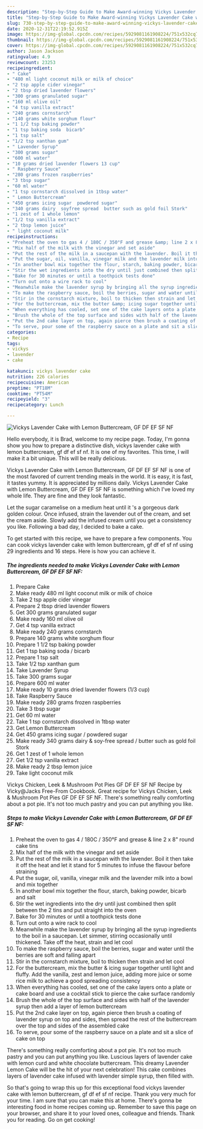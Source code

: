 ```yaml
---
description: "Step-by-Step Guide to Make Award-winning Vickys Lavender Cake with Lemon Buttercream, GF DF EF SF NF"
title: "Step-by-Step Guide to Make Award-winning Vickys Lavender Cake with Lemon Buttercream, GF DF EF SF NF"
slug: 730-step-by-step-guide-to-make-award-winning-vickys-lavender-cake-with-lemon-buttercream-gf-df-ef-sf-nf
date: 2020-12-31T22:19:52.915Z
image: https://img-global.cpcdn.com/recipes/5929081161908224/751x532cq70/vickys-lavender-cake-with-lemon-buttercream-gf-df-ef-sf-nf-recipe-main-photo.jpg
thumbnail: https://img-global.cpcdn.com/recipes/5929081161908224/751x532cq70/vickys-lavender-cake-with-lemon-buttercream-gf-df-ef-sf-nf-recipe-main-photo.jpg
cover: https://img-global.cpcdn.com/recipes/5929081161908224/751x532cq70/vickys-lavender-cake-with-lemon-buttercream-gf-df-ef-sf-nf-recipe-main-photo.jpg
author: Jason Jackson
ratingvalue: 4.9
reviewcount: 23253
recipeingredient:
- " Cake"
- "480 ml light coconut milk or milk of choice"
- "2 tsp apple cider vinegar"
- "2 tbsp dried lavender flowers"
- "300 grams granulated sugar"
- "160 ml olive oil"
- "4 tsp vanilla extract"
- "240 grams cornstarch"
- "140 grams white sorghum flour"
- "1 1/2 tsp baking powder"
- "1 tsp baking soda  bicarb"
- "1 tsp salt"
- "1/2 tsp xanthan gum"
- " Lavender Syrup"
- "300 grams sugar"
- "600 ml water"
- "10 grams dried lavender flowers 13 cup"
- " Raspberry Sauce"
- "280 grams frozen raspberries"
- "3 tbsp sugar"
- "60 ml water"
- "1 tsp cornstarch dissolved in 1tbsp water"
- " Lemon Buttercream"
- "450 grams icing sugar  powdered sugar"
- "340 grams dairy  soyfree spread  butter such as gold foil Stork"
- "1 zest of 1 whole lemon"
- "1/2 tsp vanilla extract"
- "2 tbsp lemon juice"
- " light coconut milk"
recipeinstructions:
- "Preheat the oven to gas 4 / 180C / 350°F and grease &amp; line 2 x 8&#34; round cake tins"
- "Mix half of the milk with the vinegar and set aside"
- "Put the rest of the milk in a saucepan with the lavender. Boil it then take it off the heat and let it stand for 5 minutes to infuse the flavour before straining"
- "Put the sugar, oil, vanilla, vinegar milk and the lavender milk into a bowl and mix together"
- "In another bowl mix together the flour, starch, baking powder, bicarb and salt"
- "Stir the wet ingredients into the dry until just combined then split between the 2 tins and put straight into the oven"
- "Bake for 30 minutes or until a toothpick tests done"
- "Turn out onto a wire rack to cool"
- "Meanwhile make the lavender syrup by bringing all the syrup ingredients to the boil in a saucepan. Let simmer, stirring occasionally until thickened. Take off the heat, strain and let cool"
- "To make the raspberry sauce, boil the berries, sugar and water until the berries are soft and falling apart"
- "Stir in the cornstarch mixture, boil to thicken then strain and let cool"
- "For the buttercream, mix the butter &amp; icing sugar together until light and fluffy. Add the vanilla, zest and lemon juice, adding more juice or some rice milk to achieve a good spreading consistency"
- "When everything has cooled, set one of the cake layers onto a plate or cake board and use a cocktail stick to pierce the cake surface randomly"
- "Brush the whole of the top surface and sides with half of the lavender syrup then add a layer of lemon buttercream"
- "Put the 2nd cake layer on top, again pierce then brush a coating of lavender syrup on top and sides, then spread the rest of the buttercream over the top and sides of the assembled cake"
- "To serve, pour some of the raspberry sauce on a plate and sit a slice of cake on top"
categories:
- Recipe
tags:
- vickys
- lavender
- cake

katakunci: vickys lavender cake 
nutrition: 226 calories
recipecuisine: American
preptime: "PT18M"
cooktime: "PT54M"
recipeyield: "3"
recipecategory: Lunch

---
```



![Vickys Lavender Cake with Lemon Buttercream, GF DF EF SF NF](https://img-global.cpcdn.com/recipes/5929081161908224/751x532cq70/vickys-lavender-cake-with-lemon-buttercream-gf-df-ef-sf-nf-recipe-main-photo.jpg)

Hello everybody, it is Brad, welcome to my recipe page. Today, I'm gonna show you how to prepare a distinctive dish, vickys lavender cake with lemon buttercream, gf df ef sf nf. It is one of my favorites. This time, I will make it a bit unique. This will be really delicious.

Vickys Lavender Cake with Lemon Buttercream, GF DF EF SF NF is one of the most favored of current trending meals in the world. It is easy, it is fast, it tastes yummy. It is appreciated by millions daily. Vickys Lavender Cake with Lemon Buttercream, GF DF EF SF NF is something which I've loved my whole life. They are fine and they look fantastic.

Let the sugar caramelise on a medium heat until it &#39;s a gorgeous dark golden colour. Once infused, strain the lavender out of the cream, and set the cream aside. Slowly add the infused cream until you get a consistency you like. Following a bad day, I decided to bake a cake.


To get started with this recipe, we have to prepare a few components. You can cook vickys lavender cake with lemon buttercream, gf df ef sf nf using 29 ingredients and 16 steps. Here is how you can achieve it.

<!--inarticleads1-->

##### The ingredients needed to make Vickys Lavender Cake with Lemon Buttercream, GF DF EF SF NF:

1. Prepare  Cake
1. Make ready 480 ml light coconut milk or milk of choice
1. Take 2 tsp apple cider vinegar
1. Prepare 2 tbsp dried lavender flowers
1. Get 300 grams granulated sugar
1. Make ready 160 ml olive oil
1. Get 4 tsp vanilla extract
1. Make ready 240 grams cornstarch
1. Prepare 140 grams white sorghum flour
1. Prepare 1 1/2 tsp baking powder
1. Get 1 tsp baking soda / bicarb
1. Prepare 1 tsp salt
1. Take 1/2 tsp xanthan gum
1. Take  Lavender Syrup
1. Take 300 grams sugar
1. Prepare 600 ml water
1. Make ready 10 grams dried lavender flowers (1/3 cup)
1. Take  Raspberry Sauce
1. Make ready 280 grams frozen raspberries
1. Take 3 tbsp sugar
1. Get 60 ml water
1. Take 1 tsp cornstarch dissolved in 1tbsp water
1. Get  Lemon Buttercream
1. Get 450 grams icing sugar / powdered sugar
1. Make ready 340 grams dairy &amp; soy-free spread / butter such as gold foil Stork
1. Get 1 zest of 1 whole lemon
1. Get 1/2 tsp vanilla extract
1. Make ready 2 tbsp lemon juice
1. Take  light coconut milk


Vickys Chicken, Leek &amp; Mushroom Pot Pies GF DF EF SF NF Recipe by Vicky@Jacks Free-From Cookbook. Great recipe for Vickys Chicken, Leek &amp; Mushroom Pot Pies GF DF EF SF NF. There&#39;s something really comforting about a pot pie. It&#39;s not too much pastry and you can put anything you like. 

<!--inarticleads2-->

##### Steps to make Vickys Lavender Cake with Lemon Buttercream, GF DF EF SF NF:

1. Preheat the oven to gas 4 / 180C / 350°F and grease &amp; line 2 x 8&#34; round cake tins
1. Mix half of the milk with the vinegar and set aside
1. Put the rest of the milk in a saucepan with the lavender. Boil it then take it off the heat and let it stand for 5 minutes to infuse the flavour before straining
1. Put the sugar, oil, vanilla, vinegar milk and the lavender milk into a bowl and mix together
1. In another bowl mix together the flour, starch, baking powder, bicarb and salt
1. Stir the wet ingredients into the dry until just combined then split between the 2 tins and put straight into the oven
1. Bake for 30 minutes or until a toothpick tests done
1. Turn out onto a wire rack to cool
1. Meanwhile make the lavender syrup by bringing all the syrup ingredients to the boil in a saucepan. Let simmer, stirring occasionally until thickened. Take off the heat, strain and let cool
1. To make the raspberry sauce, boil the berries, sugar and water until the berries are soft and falling apart
1. Stir in the cornstarch mixture, boil to thicken then strain and let cool
1. For the buttercream, mix the butter &amp; icing sugar together until light and fluffy. Add the vanilla, zest and lemon juice, adding more juice or some rice milk to achieve a good spreading consistency
1. When everything has cooled, set one of the cake layers onto a plate or cake board and use a cocktail stick to pierce the cake surface randomly
1. Brush the whole of the top surface and sides with half of the lavender syrup then add a layer of lemon buttercream
1. Put the 2nd cake layer on top, again pierce then brush a coating of lavender syrup on top and sides, then spread the rest of the buttercream over the top and sides of the assembled cake
1. To serve, pour some of the raspberry sauce on a plate and sit a slice of cake on top


There&#39;s something really comforting about a pot pie. It&#39;s not too much pastry and you can put anything you like. Luscious layers of lavender cake with lemon curd and white chocolate buttercream. This dreamy Lavender Lemon Cake will be the hit of your next celebration! This cake combines layers of lavender cake infused with lavender simple syrup, then filled with. 

So that's going to wrap this up for this exceptional food vickys lavender cake with lemon buttercream, gf df ef sf nf recipe. Thank you very much for your time. I am sure that you can make this at home. There's gonna be interesting food in home recipes coming up. Remember to save this page on your browser, and share it to your loved ones, colleague and friends. Thank you for reading. Go on get cooking!
